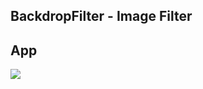 ## BackdropFilter - Image Filter





## App
<img src="https://user-images.githubusercontent.com/58719230/89027623-6e4f0580-d348-11ea-94d1-d596469d215d.png">

